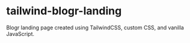 # tailwind-blogr-landing
Blogr landing page created using TailwindCSS, custom CSS, and vanilla JavaScript.
